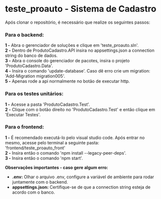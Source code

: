 # teste_proauto - Sistema de Cadastro

Após clonar o repositório, é necessário que realize os seguintes passos:

### Para o backend:
**1 -** Abra o gerenciador de soluções e clique em 'teste_proauto.sln'. <br>
**2 -** Dentro de ProdutoCadastro.API insira no appsettings.json a connection string do banco de dados. <br>
**3 -** Abra o console do gerenciador de pacotes, insira o projeto 'ProdutoCadastro.Data'. <br>
**4 -** Insira o comando 'update-database'. Caso dê erro crie um migration: 'Add-Migration migration005'. <br>
**5 -** Apenas rode a api normalmente no botão de executar http. <br>

### Para os testes unitários:
**1 -** Acesse a pasta 'ProdutoCadastro.Test'. <br>
**2 -** Clique com o botão direito no 'ProdutoCadastro.Test' e então clique em 'Executar Testes'. <br>

### Para o frontend:
**1 -** É recomendado executá-lo pelo visual studio code. Após entrar no mesmo, acesse pelo terminal a seguinte pasta: 'frontend/teste_proauto_front' <br>
**2 -** Insira então o comando 'npm install --legacy-peer-deps'. <br>
**3 -** Insira então o comando 'npm start'. <br>

**Observações importantes - caso gere algum erro:**
- **.env:** Olhar o arquivo .env, configure a variável de ambiente para rodar juntamente com o backend.
- **appsettings.json:** Certifique-se de que a connection string esteja de acordo com o banco.



